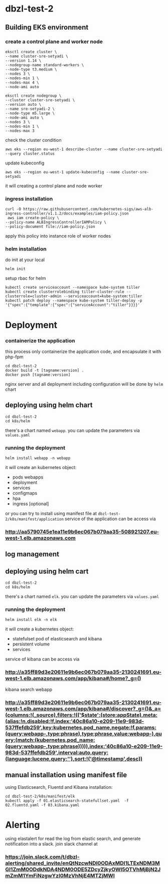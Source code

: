 # dbzl-test-2
## Building EKS environment
### create a control plane and worker node
```
eksctl create cluster \
--name cluster-sre-setyadi \
--version 1.14 \
--nodegroup-name standard-workers \
--node-type t3.medium \
--nodes 3 \
--nodes-min 1 \
--nodes-max 4 \
--node-ami auto

eksctl create nodegroup \
--cluster cluster-sre-setyadi \
--version auto \
--name sre-setyadi-2 \
--node-type m5.large \
--node-ami auto \
--nodes 3 \
--nodes-min 1 \
--nodes-max 3
```
check the cluster condition
```
aws eks --region eu-west-1 describe-cluster --name cluster-sre-setyadi --query cluster.status
```
update kubeconfig
```
aws eks --region eu-west-1 update-kubeconfig --name cluster-sre-setyadi
```

it will creating a control plane and node worker


### ingress installation
```
curl -O https://raw.githubusercontent.com/kubernetes-sigs/aws-alb-ingress-controller/v1.1.2/docs/examples/iam-policy.json
 aws iam create-policy \
--policy-name ALBIngressControllerIAMPolicy \
--policy-document file://iam-policy.json
```
apply this policy into instance role of worker nodes

### helm installation
do init at your local
```
helm init
```
setup rbac for helm
```
kubectl create serviceaccount --namespace kube-system tiller
kubectl create clusterrolebinding tiller-cluster-rule --clusterrole=cluster-admin --serviceaccount=kube-system:tiller
kubectl patch deploy --namespace kube-system tiller-deploy -p '{"spec":{"template":{"spec":{"serviceAccount":"tiller"}}}}'
```
# Deployment
### containerize the application
this process only containerize the application code, and encapsulate it with php-fpm
```
cd dbzl-test-2
docker build -t [tagname:version] .
docker push [tagname:version]
```
nginx server and all deployment including configuration will be done by `helm` chart

## deploying using helm chart
```
cd dbzl-test-2
cd k8s/helm
```
there's a chart named `webapp`. you can update the parameters via `values.yaml`

### running the deployment
```
helm install webapp -n webapp
```
it will create an kubernetes object:
- pods webapps
- deployment
- services
- configmaps
- hpa
- ingress [optional]

or you can try to install using manifest file at `dbzl-test-2/k8s/manifest/application`
service of the application can be access via
### http://aa5790745e1ea11e9b6ec067b079aa35-508921207.eu-west-1.elb.amazonaws.com 

## log management
## deploying using helm cart
```
cd dbzl-test-2
cd k8s/helm
```
there's a chart named `elk`. you can update the parameters via `values.yaml`

### running the deployment
```
helm install elk -n elk
```
it will create a kubernetes object:
- statefulset pod of elasticsearch and kibana
- persistent volume
- services

service of kibana can be access via
### http://a35ff89d3e20611e9b6ec067b079aa35-2130241691.eu-west-1.elb.amazonaws.com/app/kibana#/home?_g=()

kibana search webapp
### http://a35ff89d3e20611e9b6ec067b079aa35-2130241691.eu-west-1.elb.amazonaws.com/app/kibana#/discover?_g=()&_a=(columns:!(_source),filters:!(('$state':(store:appState),meta:(alias:!n,disabled:!f,index:'40c86a10-e209-11e9-983d-537ffefdb259',key:kubernetes.pod_name,negate:!f,params:(query:webapp-,type:phrase),type:phrase,value:webapp-),query:(match:(kubernetes.pod_name:(query:webapp-,type:phrase))))),index:'40c86a10-e209-11e9-983d-537ffefdb259',interval:auto,query:(language:lucene,query:''),sort:!('@timestamp',desc))

## manual installation using manifest file
using Elasticsearch, Fluentd and Kibana
installation:
```
cd dbzl-test-2/k8s/manifest/elk
kubectl apply -f 01.elasticsearch-statefullset.yaml  -f 02.fluentd.yaml -f 03.kibana.yaml 
```

# Alerting
using elastalert for read the log from elastic search, and generate notification into a slack.
join slack channel at 

### https://join.slack.com/t/dbzl-alerting/shared_invite/enQtNzcwNDI0ODAxMDI1LTExNDM3MGI1ZmM0ODdkNDA4NDM0ODE5ZDcyZjkyOWI5OTVhMjBjN2JmZmM1YmFiNzgwYzI0MzVhNjE4MTZjMWI
